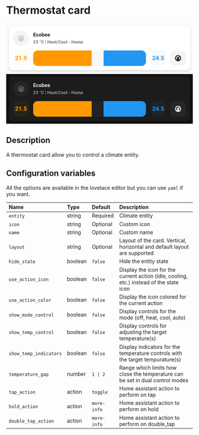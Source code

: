 # Thermostat card

![Thermostat light](../images/thermostat-light.png)
![Thermostat dark](../images/thermostat-dark.png)

## Description

A thermostat card allow you to control a climate entity.

## Configuration variables

All the options are available in the lovelace editor but you can use `yaml` if you want.

| Name                   | Type    | Default     | Description                                                                             |
| :--------------------- | :------ | :---------- | :-------------------------------------------------------------------------------------- |
| `entity`               | string  | Required    | Climate entity                                                                          |
| `icon`                 | string  | Optional    | Custom icon                                                                             |
| `name`                 | string  | Optional    | Custom name                                                                             |
| `layout`               | string  | Optional    | Layout of the card. Vertical, horizontal and default layout are supported               |
| `hide_state`           | boolean | `false`     | Hide the entity state                                                                   |
| `use_action_icon`      | boolean | `false`     | Display the icon for the current action (idle, cooling, etc.) instead of the state icon |
| `use_action_color`     | boolean | `false`     | Display the icon colored for the current action                                         |
| `show_mode_control`    | boolean | `false`     | Display controls for the mode (off, heat, cool, auto)                                   |
| `show_temp_control`    | boolean | `false`     | Display controls for adjusting the target temperature(s)                                |
| `show_temp_indicators` | boolean | `false`     | Display indicators for the temperature controls with the target tempurature(s)          |
| `temperature_gap`      | number  | `1 \| 2`    | Range which limits how close the temperature can be set in dual control modes           |
| `tap_action`           | action  | `toggle`    | Home assistant action to perform on tap                                                 |
| `hold_action`          | action  | `more-info` | Home assistant action to perform on hold                                                |
| `double_tap_action`    | action  | `more-info` | Home assistant action to perform on double_tap                                          |
